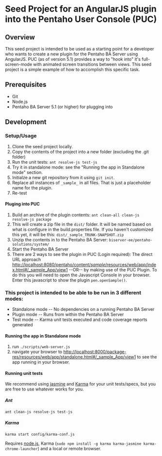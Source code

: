 # Seed Project for an AngularJS plugin into the Pentaho User Console (PUC)

## Overview
This seed project is intended to be used as a starting point for a developer who wants to create a new plugin for the Pentaho BA Server using AngularJS. PUC (as of version 5.1) provides a way to "hook into" it's full-screen-mode with animated screen transitions between views. This seed project is a simple example of how to accomplish this specific task.

## Prerequisites

- Git
- Node.js
- Pentaho BA Server 5.1 (or higher) for plugging into

## Development

### Setup/Usage
1. Clone the seed project locally.
2. Copy the contents of the project into a new folder (excluding the .git folder)
3. Run the unit tests: `ant resolve-js test-js`
4. Try it in standalone mode: see the "Running the app in Standalone mode" section.
5. Initialze a new git repository from it using `git init`.
6. Replace all instances of `_sample_` in all files. That is just a placeholder name for the plugin.
7. Re-test

#### Pluging into PUC
1. Build an archive of the plugin contents: `ant clean-all clean-js resolve-js package`
2. This will create a zip file in the `dist/` folder. It will be named based on what is configure in the build.properties file. If you haven't customized this yet, it will be this: `dist/_sample_TRUNK-SNAPSHOT.zip`
3. Unzip the contents in to the Pentaho BA Server: `biserver-ee/pentaho-solutions/system/`
4. Start the Pentaho BA Server
5. There are 2 ways to see the plugin in PUC (Login required): The direct URL approach [http://localhost:8080/pentaho/content/_sample_/resources/web/app/index.html#/_sample_App/view1](http://localhost:8080/pentaho/content/_sample_/resources/web/app/index.html#/_sample_App/view1) --OR-- by making use of the PUC Plugin. To do this you will need to open the Javascript Console in your browser. Enter this javascript to show the plugin `pen.openSample()`.

### This project is intended to be able to be run in 3 different modes:
- Standalone mode
-- No dependencies on a running Pentaho BA Server
- Plugin mode
-- Runs from within the Pentaho BA Server
- Test mode
-- Karma unit tests executed and code coverage reports generated

#### Running the app in Standalone mode

1. run `./scripts/web-server.js`
2. navigate your browser to [http://localhost:8000/package-res/resources/web/app/standalone.html#/_sample_App/view1](http://localhost:8000/package-res/resources/web/app/standalone.html#/_sample_App/view1) to see the app running in your browser.

#### Running unit tests

We recommend using [jasmine](http://pivotal.github.com/jasmine/) and
[Karma](http://karma-runner.github.io) for your unit tests/specs, but you are free
to use whatever works for you.

##### Ant
`ant clean-js resolve-js test-js`
##### Karma
`karma start config/karma-conf.js`

Requires [node.js](http://nodejs.org/), Karma (`sudo npm install -g karma karma-jasmine karma-chrome-launcher`) and a local or remote browser.
